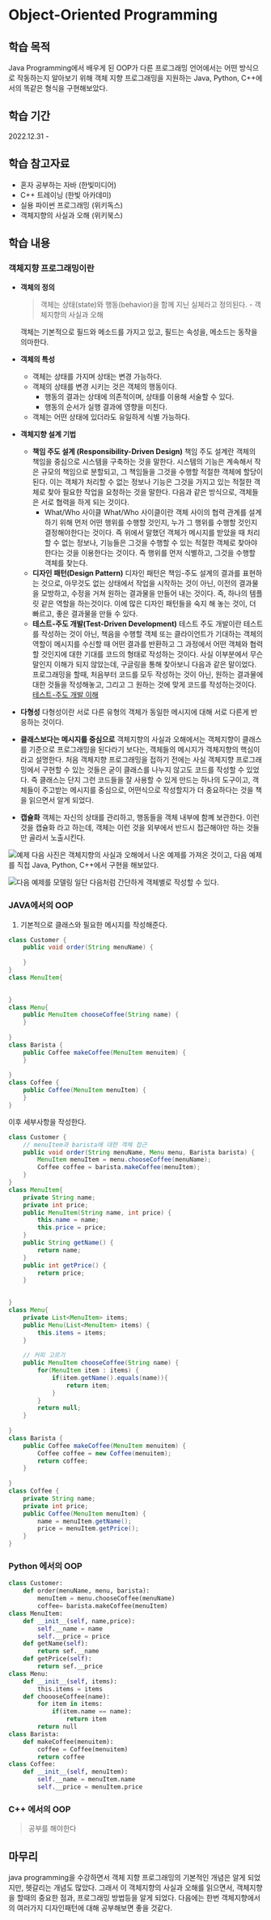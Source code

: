 # Object-Oriented Programming
## 학습 목적

Java Programming에서 배우게 된 OOP가 다른 프로그래밍 언어에서는 어떤 방식으로 작동하는지 알아보기 위해 객체 지향 프로그래밍을 지원하는 Java, Python, C++에서의 똑같은 형식을 구현해보았다.

## 학습 기간

2022.12.31 - 

## 학습 참고자료

- 혼자 공부하는 자바 (한빛미디어)
- C++ 트레이닝 (한빛 아카데미)
- 실용 파이썬 프로그래밍 (위키독스)
- 객체지향의 사실과 오해 (위키북스)

## 학습 내용

### 객체지향 프로그래밍이란

- **객체의 정의**
    
    > 객체는 상태(state)와 행동(behavior)을 함께 지닌 실체라고 정의된다. - 객체지향의 사실과 오해
    > 
    
    객체는 기본적으로 필드와 메소드를 가지고 있고, 필드는 속성을, 메소드는 동작을 의마한다.
    
- **객체의 특성**
    - 객체는 상태를 가지며 상태는 변경 가능하다.
    - 객체의 상태를 변경 시키는 것은 객체의 행동이다.
        - 행동의 결과는 상태에 의존적이며, 상태를 이용해 서술할 수 있다.
        - 행동의 순서가 실행 결과에 영향을 미친다.
    - 객체는 어떤 상태에 있더라도 유일하게 식별 가능하다.
- **객체지향 설계 기법**
    - **책임 주도 설계 (Responsibility-Driven Design)**
책임 주도 설계란 객체의 책임을 중심으로 시스템을 구축하는 것을 말한다.
		시스템의 기능은 계속해서 작은 규모의 책임으로 분할되고, 그 책임들을 그것을 수행할 	적절한 객체에 할당이 된다.  이는 객체가 처리할 수 없는 정보나 기능은 그것을 가지고 있는 적절한 객체로 찾아 필요한 작업을 요청하는 것을 말한다. 다음과 같은 방식으로, 객체들은 서로 협력을 하게 되는 것이다. 
        - What/Who 사이클
        What/Who 사이클이란 객체 사이의 협력 관계를 설계하기 위해 먼저 어떤 행위를 수행할 것인지, 누가 그 행위를 수행할 것인지 결정해야한다는 것이다. 즉 위에서 말했던 객체가 메시지를 받았을 때 처리할 수 없는 정보나, 기능들은 그것을 수행할 수 있는 적절한 객체로 찾아야한다는 것을 이용한다는 것이다. 즉 행위를 먼저 식별하고, 그것을 수행할 객체를 찾는다. 
    - **디자인 패턴(Design Pattern)**
디자인 패턴은 책임-주도 설계의 결과를 표현하는 것으로, 아무것도 없는 상태에서 작업을 시작하는 것이 아닌, 이전의 결과물을 모방하고, 수정을 거쳐 원하는 결과물을 만들어 내는 것이다. 
    즉, 하나의 템플릿 같은 역할을 하는것이다. 이에 많은 디자인 패턴들을 숙지 해 놓는 것이, 더 빠르고, 좋은 결과물을 만들 수 있다.
    - **테스트-주도 개발(Test-Driven Development)**
테스트 주도 개발이란 테스트를 작성하는 것이 아닌, 책음을 수행할 객체 또는 클라이언트가 기대하는 객체의 역할이 메시지를 수신할 때 어떤 결과를 반환하고 그 과정에서 어떤 객체와 협력할 것인지에 대한 기대를 코드의 형태로 작성하는 것이다.
    사실 이부분에서 무슨 말인지 이해가 되지 않았는데, 구글링을 통해 찾아보니 다음과 같은 말이었다. 프로그래밍을 할때, 처음부터 코드를 모두 작성하는 것이 아닌, 원하는 결과물에 대한 것들을 작성해놓고, 그리고 그 원하는 것에 맞게 코드를 작성하는것이다.
    [테스트-주도 개발 이해](http://clipsoft.co.kr/wp/blog/tddtest-driven-development-%EB%B0%A9%EB%B2%95%EB%A1%A0/)
- **다형성**
다형성이란 서로 다른 유형의 객체가 동일한 메시지에 대해 서로 다른게 반응하는 것이다.
- **클래스보다는 메시지를 중심으로**
객체지향의 사실과 오해에서는 객체지향이 클래스를 기준으로 프로그래밍을 된다라기 보다는, 객체들의 메시지가 객체지향의 핵심이라고 설명한다. 
처음 객체지향 프로그래밍을 접하기 전에는 사실 객체지향 프로그래밍에서 구현할 수 있는 것들은 굳이 클래스를 나누지 않고도 코드를 작성할 수 있었다. 즉 클래스는 단지 그런 코드들을 잘 사용할 수 있게 만드는 하나의 도구이고, 객체들이 주고받는 메시지를 중심으로, 어떤식으로 작성할지가 더 중요하다는 것을 책을 읽으면서 알게 되었다.
- **캡슐화**
객체는 자신의 상태를 관리하고, 행동들을 객체 내부에 함꼐 보관한다. 이런 것을 캡슐화 라고 하는데, 객체는 이런 것을 외부에서 반드시 접근해야만 하는 것들만 골라서 노출시킨다. 

![예제](https://velog.velcdn.com/images/jinhuyk/post/9fddc424-6f72-44b8-bece-ef0c124cd056/image.png)
다음 사진은 객체지향의 사실과 오해에서 나온 예제를 가져온 것이고, 다음 예제를 직접 Java, Python, C++에서 구현을 해보았다.

![다음 예제를 모델링](https://velog.velcdn.com/images/jinhuyk/post/21b7f553-2cf1-47ad-a916-811da671153a/image.png)
일단 다음처럼 간단하게 객체별로 작성할 수 있다. 
### JAVA에서의 OOP
1. 기본적으로 클래스와 필요한 메시지를 작성해준다.
```java
class Customer {
	public void order(String menuName) {
		
	}
}
class MenuItem{

	
}
class Menu{
	public MenuItem chooseCoffee(String name) {
	}
	
}
class Barista {
	public Coffee makeCoffee(MenuItem menuitem) {
	}
	
}
class Coffee {
	public Coffee(MenuItem menuItem) {
	}
}

```
이후 세부사항을 작성한다.
```java
class Customer {
	// menuItem과 barista에 대한 객체 접근
	public void order(String menuName, Menu menu, Barista barista) {
		MenuItem menuItem = menu.chooseCoffee(menuName);
		Coffee coffee = barista.makeCoffee(menuItem);
	}
}
class MenuItem{
	private String name;
	private int price;
	public MenuItem(String name, int price) {
		this.name = name;
		this.price = price;
	}
	public String getName() {
		return name;
	}
	public int getPrice() {
		return price;
	}

	
}
class Menu{
	private List<MenuItem> items;
	public Menu(List<MenuItem> items) {
		this.items = items;
	}
	
	// 커피 고르기
	public MenuItem chooseCoffee(String name) {
		for(MenuItem item : items) {
			if(item.getName().equals(name)){
				return item;
			}
		}
		return null;
	}
	
}
class Barista {
	public Coffee makeCoffee(MenuItem menuitem) {
		Coffee coffee = new Coffee(menuitem);
		return coffee;
	}
	
}
class Coffee {
	private String name;
	private int price;
	public Coffee(MenuItem menuItem) {
		name = menuItem.getName();
		price = menuItem.getPrice();
	}
}
```
### Python 에서의 OOP
```python
class Customer:
    def order(menuName, menu, barista):
        menuItem = menu.chooseCoffee(menuName)
        coffee= barista.makeCoffee(menuItem)
class MenuItem:
    def __init__(self, name,price):
        self.__name = name
        self.__price = price
    def getName(self):
        return sef.__name
    def getPrice(self):
        return sef.__price
class Menu:
    def __init__(self, items):
        this.items = items
    def choooseCoffee(name):
        for item in items:
            if(item.name == name):
                return item
        return null
class Barista:
    def makeCoffee(menuitem):
        coffee = Coffee(menuitem)
        return coffee
class Coffee:
    def __init__(self, menuItem):
        self.__name = menuItem.name
        self.__price = menuItem.price
```
### C++ 에서의 OOP
> 공부를 해야한다

## 마무리
java programming을 수강하면서 객체 지향 프로그래밍의 기본적인 개념은 알게 되었지만, 헷갈리는 개념도 많았다. 그래서 이 객체지향의 사실과 오해를 읽으면서, 객체지향을 할때의 중요한 점과, 프로그래밍 방법등을 알게 되었다. 
다음에는 한번 객체지향에서의 여러가지 디자인패턴에 대해 공부해보면 좋을 것같다.
